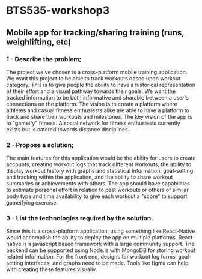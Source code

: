 # BTS535-workshop3

## Mobile app for tracking/sharing training (runs, weighlifting, etc)

### 1 - Describe the problem;

  The project we've chosen is a cross-platform mobile training application. We want this project to be able to track workouts based upon workout category. This is to give people the ability to have a historical representation of their effort and a visual pathway towards their goals. 
  We want the tracked information to be both informative and sharable between a user's connections on the platform. The vision is to create a platform where athletes and casual fitness enthusiests alike
  are able to have a platform to track and share their workouts and milestones. The key vision of the app is to "gameify" fitness. A social network for fitness enthusiests currently exists but is catered towards
  distance disciplines.

### 2 - Propose a solution;
  The main features for this application would be the ability for users to create accounts, creating workout logs that track different workouts, the ability to display workout history with graphs and statistical information, goal-setting and tracking within the application, and the ability to share workout summaries or achievements with others.
  The app should have capabilities to estimate personal effort in relation to past workouts or others of similar body type and time availability to give each workout a "score" to support gameifying exercise.
  

### 3 - List the technologies required by the solution.
  Since this is a cross-platform application, using something like React-Native would accomplish the ability to deploy the app on multiple platforms. React-native is a javascript based framework with a large community support. The backend can be supported using Node.js with MongoDB for storing workout related information. For the front end, designs for workout log forms, goal-setting interfaces, and graphs need to be made. Tools like figma can help with creating these features visually. 
